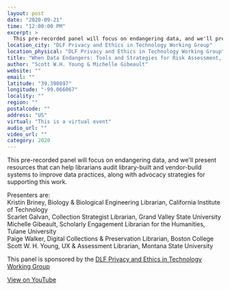 ```yaml
---
layout: post
date: "2020-09-21"
time: "12:00:00 PM"
excerpt: >
  This pre-recorded panel will focus on endangering data, and we'll present resources that can help librarians audit library-built and vendor-...
location_city: "DLF Privacy and Ethics in Technology Working Group"
location_physical: "DLF Privacy and Ethics in Technology Working Group"
title: "When Data Endangers: Tools and Strategies for Risk Assessment, Policy Analysis, and Advocacy"
author: "Scott W.H. Young & Michelle Gibeault"
website: ""
email: ""
latitude: "39.390897"
longitude: "-99.066067"
locality: ""
region: ""
postalcode: ""
address: "US"
virtual: "This is a virtual event"
audio_url: ""
video_url: ""
category: 2020
---
```


This pre-recorded panel will focus on endangering data, and we'll present resources that can help librarians audit library-built and vendor-build systems to improve data practices, along with advocacy strategies for supporting this work.  
  
Presenters are:  
Kristin Briney, Biology & Biological Engineering Librarian, California Institute of Technology  
Scarlet Galvan, Collection Strategist Librarian, Grand Valley State University  
Michelle Gibeault,  Scholarly Engagement Librarian for the Humanities, Tulane University  
Paige Walker, Digital Collections & Preservation Librarian, Boston College  
Scott W. H. Young, UX & Assessment Librarian, Montana State University  
  
This panel is sponsored by the [DLF Privacy and Ethics in Technology Working Group](https://wiki.diglib.org/Privacy_and_Ethics_in_Technology)

[View on YouTube](https://youtu.be/cWpQvGzhGYY)
